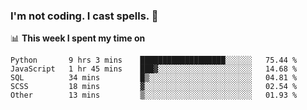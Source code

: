### I'm not coding. I cast spells. 🎩

📊 **This week I spent my time on**
<!--START_SECTION:waka-->
```text
Python       9 hrs 3 mins    ███████████████████░░░░░░   75.44 % 
JavaScript   1 hr 45 mins    ███▓░░░░░░░░░░░░░░░░░░░░░   14.68 % 
SQL          34 mins         █▒░░░░░░░░░░░░░░░░░░░░░░░   04.81 % 
SCSS         18 mins         ▓░░░░░░░░░░░░░░░░░░░░░░░░   02.54 % 
Other        13 mins         ▒░░░░░░░░░░░░░░░░░░░░░░░░   01.93 % 
```
<!--END_SECTION:waka-->
